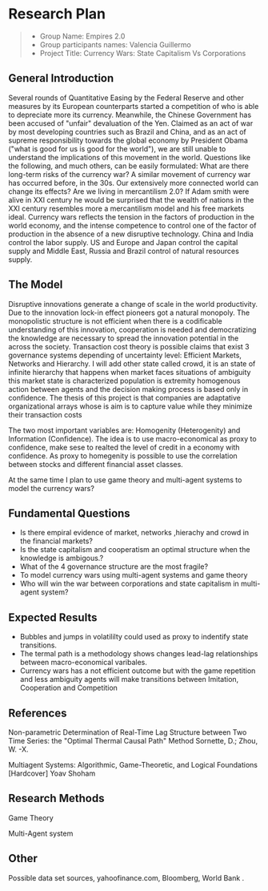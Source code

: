 #  Research Plan


> * Group Name: Empires 2.0
> * Group participants names: Valencia Guillermo 
> * Project Title: Currency Wars: State Capitalism Vs Corporations

## General Introduction

Several rounds of Quantitative Easing by the Federal Reserve and other measures by its European counterparts started a competition of who is able to depreciate more its currency. Meanwhile, the Chinese Government has been accused of "unfair" devaluation of the Yen. Claimed as an act of war by most developing countries such as Brazil and China, and as an act of supreme responsibility towards the global economy by President Obama ("what is good for us is good for the world"), we are still unable to understand the implications of this movement in the world.
Questions like the following, and much others, can be easily formulated:
What are there long-term risks of the currency war?
A similar movement of currency war has occurred before, in the 30s. Our extensively more connected world can change its effects?
Are we living in mercantilism 2.0?
If Adam smith were alive in XXI century he would be surprised that the wealth of nations in the XXI century resembles more a mercantilism model and his free markets ideal. Currency wars reflects the tension in the factors of production in the world economy, and the intense competence to control one of the factor of production in the absence of a new disruptive technology.
China and India control the labor supply. US and Europe and Japan control the capital supply and Middle East, Russia and Brazil control of natural resources supply.



## The Model

Disruptive innovations generate a change of scale in the world productivity. Due to the innovation lock-in effect pioneers got a natural monopoly. The monopolistic structure is not efficient when there is a codificable understanding of this innovation, cooperation is needed and democratizing the knowledge are necessary to spread the innovation potential in the across the society.
Transaction cost theory is possible claims that exist 3 governance systems depending of uncertainty level: Efficient Markets, Networks and Hierarchy. I will add other state called crowd, it is an state of infinite hierarchy that happens when market faces situations of ambiguity this market state is characterized population is extremity homogenous action between agents and the decision making process is based only in confidence.
The thesis of this project is that companies are adaptative organizational arrays whose is aim is to capture value while they minimize their transaction costs

The two most important variables are: Homogenity (Heterogenity) and Information (Confidence). The idea is to use macro-economical as proxy to confidence, make sese to realted the level of credit in a economy with confidence.
As proxy to homegenity is possible to use the correlation between stocks and different financial asset classes.

At the same time I plan to use game theory and multi-agent systems to model the currency wars?


## Fundamental Questions

- Is there empiral evidence of market, networks ,hierachy  and crowd in the financial markets?
-	Is the state capitalism and cooperatism an optimal structure when the knowledge is ambigous.?
- What of the 4 governance structure are the most fragile?
-	To model currency wars using multi-agent systems and game theory
-	Who will win the war between corporations and state capitalism in multi-agent system?



## Expected Results

- Bubbles and jumps in volatililty could used as proxy to indentify state transitions.
- The termal path is a methodology shows changes lead-lag relationships between macro-economical varibales.
- Currency wars has a not efficient outcome but with the game repetition and less ambiguity agents will make transitions between Imitation, Cooperation and Competition


## References 

Non-parametric Determination of Real-Time Lag Structure between Two Time Series: the "Optimal Thermal Causal Path" Method
Sornette, D.; Zhou, W. -X.

Multiagent Systems: Algorithmic, Game-Theoretic, and Logical Foundations [Hardcover]
Yoav Shoham


## Research Methods

Game Theory

Multi-Agent system

## Other

Possible data set sources, yahoofinance.com, Bloomberg, World Bank .
